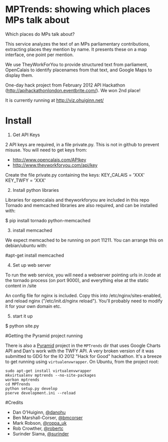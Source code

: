 # MPTrends: showing which places MPs talk about

Which places do MPs talk about?

This service analyzes the text of an MPs parliamentary contributions, extracting places they mention by name. It presents these on a map interface, one point per mention.

We use TheyWorkForYou to provide structured text from parliament, OpenCalais to identify placenames from that text, and Google Maps to display them.

One-day hack project from February 2012 API Hackathon (http://apihackathonlondon.eventbrite.com/). We won 2nd place!

It is currently running at http://viz.ohuiginn.net/

# Install

1) Get API Keys

2 API keys are required, in a file private.py. This is not in github to prevent misuse. You will need to get keys from:

- http://www.opencalais.com/APIkey
- http://www.theyworkforyou.com/api/key

Create the file private.py containing the keys:
KEY_CALAIS = 'XXX'
KEY_TWFY = 'XXX'

2) Install python libraries

Libraries for opencalais and theyworkforyou are included in this repo
Tornado and memcached libraries are also required, and can be installed with:

$ pip install tornado python-memcached

3) install memcached

We expect memcached to be running on port 11211. You can arrange this on debian/ubuntu with:

#apt-get install memcached

4) Set up web server

To run the web service, you will need a webserver pointing urls in /code at the tornado process (on port 9000), and everything else at the static content in /site

An config file for nginx is included. Copy this into /etc/nginx/sites-enabled, and reload nginx ("/etc/init.d/nginx reload"). You'll probably need to modify it for your own domain etc.

5) start it up

$ python site.py

#Getting the Pyramid project running

There is also a [Pyramid](http://docs.pylonsproject.org/en/latest/docs/pyramid.html) project in the `MPTrends` dir that uses Google Charts API and Dan's work with the TWFY API. A very broken version of it was submitted to GDG for the IO 2012 "Hack for Good" hackathon.
It's a breeze to get running using `virtualenvwrapper`. On Ubuntu, from the project root:
	
    sudo apt-get install virtualenvwrapper
    mkvirtualenv mptrends --no-site-packages
    workon mptrends
    cd MPTrends
    python setup.py develop
    pserve development.ini --reload

#Credits
 - Dan O'Huiginn, [@danohu](http://twitter.com/danohu)
 - Ben Marshall-Corser, [@bmcorser](http://twitter.com/bmcorser)
 - Mark Robson, [@roppa_uk](http://twitter.com/roppa_uk)
 - Rob Crowther, [@robertc](http://twitter.com/robertc)
 - Surinder Siama, [@surinder](http://twitter.com/surinder)
